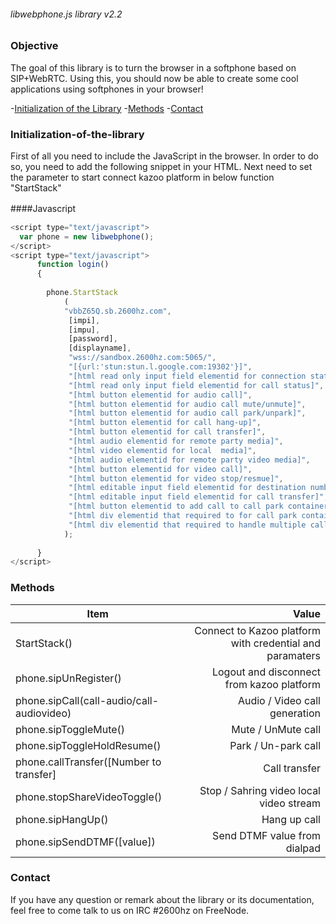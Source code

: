 ###### libwebphone.js library v2.2

### Objective
The goal of this library is to turn the browser in a softphone based on SIP+WebRTC. Using this, you should now be able to create some cool applications using softphones in your browser!

-[Initialization of the Library](#Initialization-of-the-library)
-[Methods](#methods)
-[Contact](#contact)


### Initialization-of-the-library
First of all you need to include the JavaScript in the browser. In order to do so, you need to add the following snippet in your HTML. Next need to set the parameter to start connect kazoo platform in below function "StartStack"


####Javascript　
```javascript
<script type="text/javascript">
  var phone = new libwebphone();    
</script> 
<script type="text/javascript">
      function login()
      {
        
        phone.StartStack
            (
            "vbbZ65Q.sb.2600hz.com",
             [impi],
             [impu],
             [password],
             [displayname],
             "wss://sandbox.2600hz.com:5065/",
             "[{url:'stun:stun.l.google.com:19302'}]",
             "[html read only input field elementid for connection status]",
             "[html read only input field elementid for call status]", 
             "[html button elementid for audio call]",
             "[html button elementid for audio call mute/unmute]", 
             "[html button elementid for audio call park/unpark]", 
             "[html button elementid for call hang-up]", 
             "[html button elementid for call transfer]",
             "[html audio elementid for remote party media]", 
             "[html video elementid for local  media]", 
             "[html audio elementid for remote party video media]", 
             "[html button elementid for video call]",
             "[html button elementid for video stop/resmue]", 
             "[html editable input field elementid for destination number to dial]", 
             "[html editable input field elementid for call transfer]",
             "[html button elementid to add call to call park container]",
             "[html div elementid that required to for call park container]",
             "[html div elementid that required to handle multiple call park ]"             
            );
            
      }
</script> 
```
### Methods
| Item      | Value |
| --------- | -----:|
| StartStack() | Connect to Kazoo platform with credential and  paramaters|
| phone.sipUnRegister()|Logout and disconnect from kazoo platform|
| phone.sipCall(call-audio/call-audiovideo) |Audio / Video call generation |
| phone.sipToggleMute() |Mute / UnMute call |
|phone.sipToggleHoldResume()  |Park / Un-park  call |
| phone.callTransfer([Number to transfer] |Call transfer |
| phone.stopShareVideoToggle() |Stop / Sahring video local video stream  |
|phone.sipHangUp()|Hang up call|
|phone.sipSendDTMF([value])| Send DTMF value from dialpad|

### Contact
If you have any question or remark about the library or its documentation, feel free to come talk to us on IRC #2600hz on FreeNode.



